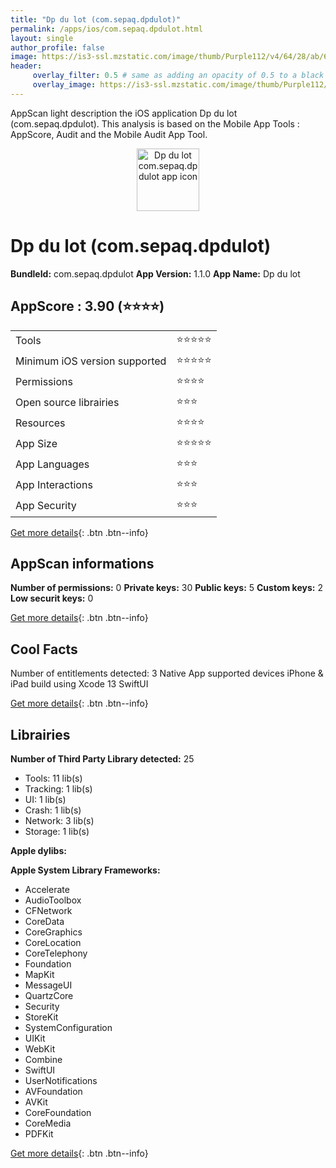 ```yaml
---
title: "Dp du lot (com.sepaq.dpdulot)"
permalink: /apps/ios/com.sepaq.dpdulot.html
layout: single
author_profile: false
image: https://is3-ssl.mzstatic.com/image/thumb/Purple112/v4/64/28/ab/6428ab16-1472-6785-ec56-214d09dea5d4/AppIcon-0-1x_U007emarketing-0-10-0-85-220.png/512x512bb.jpg
header: 
     overlay_filter: 0.5 # same as adding an opacity of 0.5 to a black background
     overlay_image: https://is3-ssl.mzstatic.com/image/thumb/Purple112/v4/64/28/ab/6428ab16-1472-6785-ec56-214d09dea5d4/AppIcon-0-1x_U007emarketing-0-10-0-85-220.png/512x512bb.jpg
---
```

AppScan light description the iOS application Dp du lot (com.sepaq.dpdulot). This analysis is based on the Mobile App Tools : AppScore, Audit and the Mobile Audit App Tool.

  
  
<div style="text-align: center;"><img src="https://is3-ssl.mzstatic.com/image/thumb/Purple112/v4/64/28/ab/6428ab16-1472-6785-ec56-214d09dea5d4/AppIcon-0-1x_U007emarketing-0-10-0-85-220.png/512x512bb.jpg" width="100" height="100" alt="Dp du lot com.sepaq.dpdulot app icon"></div>  
  
# Dp du lot (com.sepaq.dpdulot)

**BundleId:** com.sepaq.dpdulot
**App Version:** 1.1.0
**App Name:** Dp du lot


## AppScore : 3.90 (⭐️⭐️⭐️⭐️) 

<table>
<tr><td> Tools </td><td> ⭐️⭐️⭐️⭐️⭐️ </td></tr>
<tr><td> Minimum iOS version supported </td><td> ⭐️⭐️⭐️⭐️⭐️ </td></tr>
<tr><td> Permissions </td><td> ⭐️⭐️⭐️⭐️ </td></tr>
<tr><td> Open source librairies </td><td> ⭐️⭐️⭐️ </td></tr>
<tr><td> Resources </td><td> ⭐️⭐️⭐️⭐️ </td></tr>
<tr><td> App Size </td><td> ⭐️⭐️⭐️⭐️⭐️ </td></tr>
<tr><td> App Languages </td><td> ⭐️⭐️⭐️ </td></tr>
<tr><td> App Interactions </td><td> ⭐️⭐️⭐️ </td></tr>
<tr><td> App Security </td><td> ⭐️⭐️⭐️ </td></tr>
</table>

[Get more details](/pricing.html){: .btn .btn--info}  
  
## AppScan informations 

**Number of permissions:** 0
**Private keys:** 30
**Public keys:** 5
**Custom keys:** 2
**Low securit keys:** 0
  
[Get more details](/pricing.html){: .btn .btn--info}

## Cool Facts

Number of entitlements detected: 3
Native App
supported devices iPhone & iPad
build using Xcode 13
SwiftUI
  
[Get more details](/pricing.html){: .btn .btn--info}

## Librairies 
**Number of Third Party Library detected:** 25
- Tools: 11 lib(s)
- Tracking: 1 lib(s)
- UI: 1 lib(s)
- Crash: 1 lib(s)
- Network: 3 lib(s)
- Storage: 1 lib(s)

**Apple dylibs:**


**Apple System Library Frameworks:**
- Accelerate
- AudioToolbox
- CFNetwork
- CoreData
- CoreGraphics
- CoreLocation
- CoreTelephony
- Foundation
- MapKit
- MessageUI
- QuartzCore
- Security
- StoreKit
- SystemConfiguration
- UIKit
- WebKit
- Combine
- SwiftUI
- UserNotifications
- AVFoundation
- AVKit
- CoreFoundation
- CoreMedia
- PDFKit


  
[Get more details](/pricing.html){: .btn .btn--info}

